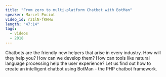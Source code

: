 ```yaml
---
title: "From zero to multi-platform Chatbot with BotMan"
speaker: Marcel Pociot
video_id: rz1lN-fKHHw
length: "47:14"
tags:
  - videos
  - 2018
---
```


Chatbots are the friendly new helpers that arise in every industry. How will they help you? How can we develop them? How can tools like natural language processing help the user experience? Let us find out how to create an intelligent chatbot using BotMan - the PHP chatbot framework.
